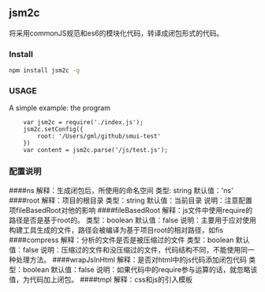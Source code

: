 ## jsm2c

将采用commonJS规范和es6的模块化代码，转译成闭包形式的代码。

### Install

```bash
npm install jsm2c -g
```

### USAGE

A simple example: the program

```
    var jsm2c = require('./index.js');
    jsm2c.setConfig({
        root: '/Users/gml/github/smui-test'
    })
    var content = jsm2c.parse('/js/test.js');
```



### 配置说明

####ns
    解释：生成闭包后，所使用的命名空间
    类型: string
    默认值：'ns'
####root
    解释：项目的根目录
    类型：string
    默认值：当前目录
    说明：注意配置项fileBasedRoot对他的影响
####fileBasedRoot
    解释：js文件中使用require的路径是否是基于root的。
    类型：boolean
    默认值：false
    说明：主要用于应对使用构建工具生成的文件，路径会被编译为基于项目root的相对路径，如fis
####compress
    解释：分析的文件是否是被压缩过的文件
    类型：boolean
    默认值：false
    说明：压缩过的文件和没压缩过的文件，代码结构不同，不能使用同一种处理方法。
####wrapJsInHtml
    解释：是否对html中的js代码添加闭包代码
    类型：boolean
    默认值：false
    说明：如果代码中的require参与运算的话，就忽略该值，为代码加上闭包。
####tmpl
    解释：css和js的引入模板





